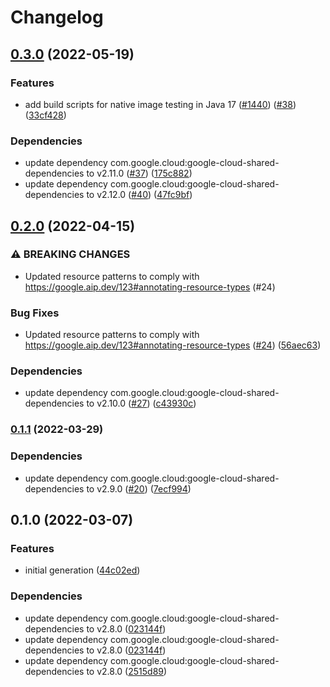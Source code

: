 # Changelog

## [0.3.0](https://github.com/googleapis/java-certificate-manager/compare/v0.2.0...v0.3.0) (2022-05-19)


### Features

* add build scripts for native image testing in Java 17 ([#1440](https://github.com/googleapis/java-certificate-manager/issues/1440)) ([#38](https://github.com/googleapis/java-certificate-manager/issues/38)) ([33cf428](https://github.com/googleapis/java-certificate-manager/commit/33cf4281d0b6da27b42a7b8269de9198e4e66b91))


### Dependencies

* update dependency com.google.cloud:google-cloud-shared-dependencies to v2.11.0 ([#37](https://github.com/googleapis/java-certificate-manager/issues/37)) ([175c882](https://github.com/googleapis/java-certificate-manager/commit/175c88218ea5110d5465ab15c5c4603c53af52e3))
* update dependency com.google.cloud:google-cloud-shared-dependencies to v2.12.0 ([#40](https://github.com/googleapis/java-certificate-manager/issues/40)) ([47fc9bf](https://github.com/googleapis/java-certificate-manager/commit/47fc9bfc3ca88966a527c713e6b8eba99ae01835))

## [0.2.0](https://github.com/googleapis/java-certificate-manager/compare/v0.1.1...v0.2.0) (2022-04-15)


### ⚠ BREAKING CHANGES

* Updated resource patterns to comply with https://google.aip.dev/123#annotating-resource-types (#24)

### Bug Fixes

* Updated resource patterns to comply with https://google.aip.dev/123#annotating-resource-types ([#24](https://github.com/googleapis/java-certificate-manager/issues/24)) ([56aec63](https://github.com/googleapis/java-certificate-manager/commit/56aec63d62c8c4b9459ff4c927adabaa49e78e0c))


### Dependencies

* update dependency com.google.cloud:google-cloud-shared-dependencies to v2.10.0 ([#27](https://github.com/googleapis/java-certificate-manager/issues/27)) ([c43930c](https://github.com/googleapis/java-certificate-manager/commit/c43930c1f769b49785b970d0c1927fa8d5fbe4bf))

### [0.1.1](https://github.com/googleapis/java-certificate-manager/compare/v0.1.0...v0.1.1) (2022-03-29)


### Dependencies

* update dependency com.google.cloud:google-cloud-shared-dependencies to v2.9.0 ([#20](https://github.com/googleapis/java-certificate-manager/issues/20)) ([7ecf994](https://github.com/googleapis/java-certificate-manager/commit/7ecf99424648eebfe66304e15665e73d273814c3))

## 0.1.0 (2022-03-07)


### Features

* initial generation ([44c02ed](https://github.com/googleapis/java-certificate-manager/commit/44c02ed11efa25eab0028286ba428f815c2f5307))


### Dependencies

* update dependency com.google.cloud:google-cloud-shared-dependencies to v2.8.0 ([023144f](https://github.com/googleapis/java-certificate-manager/commit/023144f1d3fc2331c51f32ad1f7a6f916280bcc0))
* update dependency com.google.cloud:google-cloud-shared-dependencies to v2.8.0 ([023144f](https://github.com/googleapis/java-certificate-manager/commit/023144f1d3fc2331c51f32ad1f7a6f916280bcc0))
* update dependency com.google.cloud:google-cloud-shared-dependencies to v2.8.0 ([2515d89](https://github.com/googleapis/java-certificate-manager/commit/2515d897add17d34c627fe6acad6dc9ae46535a2))
